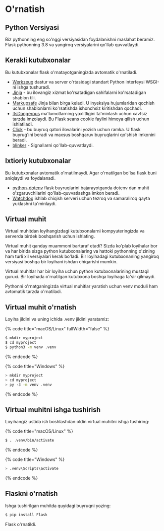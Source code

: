# O'rnatish

## Python Versiyasi

Biz pythonning eng so'nggi versiyasidan foydalanishni maslahat beramiz. Flask pythonning 3.8 va yangiroq versiyalarini qo'llab quvvatlaydi.

## Kerakli kutubxonalar

Bu kutubxonalar flask o'rnatayotganingizda avtomatik o'rnatiladi.

* [Werkzeug](https://palletsprojects.com/p/werkzeug/) dastur va server o'rtasidagi standart Python interfeysi WSGI-ni ishga tushuradi.
* [Jinja](https://palletsprojects.com/p/jinja/) - bu ilovangiz xizmat ko'rsatadigan sahifalarni ko'rsatadigan shablon tili.
* [Markupsafe](https://palletsprojects.com/p/markupsafe/) Jinja bilan birga keladi. U inyeksiya hujumlaridan qochish uchun shablonlarni ko'rsatishda ishonchsiz kiritishdan qochadi.
* [ItsDangerous](https://palletsprojects.com/p/itsdangerous/) ma'lumotlarning yaxlitligini ta'minlash uchun xavfsiz tarzda imzolaydi. Bu Flask seans cookie faylini himoya qilish uchun ishlatiladi.
* [Click](https://palletsprojects.com/p/click/) - bu buyruq qatori ilovalarini yozish uchun ramka. U flask buyrug'ini beradi va maxsus boshqaruv buyruqlarini qo'shish imkonini beradi.
* [blinker](https://blinker.readthedocs.io/) - Signallarni qo'llab-quvvatlaydi.

## Ixtioriy kutubxonalar

Bu kutubxonalar avtomatik o'rnatilmaydi. Agar o'rnatilgan bo'lsa flask buni aniqlaydi va foydalanadi.

* [python-dotenv](https://github.com/theskumar/python-dotenv#readme) flask buyruqlarini bajarayotganda dotenv dan muhit o'zgaruvchilarini qo'llab-quvvatlashga imkon beradi.
* [Watchdog](https://pythonhosted.org/watchdog/) ishlab chiqish serveri uchun tezroq va samaraliroq qayta yuklashni ta'minlaydi.

## Virtual muhit

Virtual muhitdan loyihangizdagi kutubxonalarni kompyuteringizda va serverda birdek boshqarish uchun ishlating.&#x20;

Virtual muhit qanday muammoni bartaraf etadi? Sizda ko'plab loyihalar bor va har birida sizga python kutubxonalaring va hattoki pythonning o'zining ham turli xil versiyalari kerak bo'ladi. Bir loyihadagi kutubxonaning yangiroq versiyasi boshqa bir loyihani ishdan chiqarishi mumkin.

Virtual muhitlar har bir loyiha uchun python kutubxonalarining mustaqil guruxi. Bir loyihada o'rnatilgan kutubxona boshqa loyihaga ta'sir qilmaydi.

Pythonni o'rnatganingizda virtual muhitlar yaratish uchun venv moduli ham avtomatik tarzda o'rnatiladi.

## Virtual muhit o'rnatish

Loyiha jildini va uning ichida .venv jildini yaratamiz:

{% code title="macOS/Linux" fullWidth="false" %}
```sh
$ mkdir myproject
$ cd myproject
$ python3 -m venv .venv
```
{% endcode %}

{% code title="Windows" %}
```sh
> mkdir myproject
> cd myproject
> py -3 -m venv .venv
```
{% endcode %}

## Virtual muhitni ishga tushirish

Loyihangiz ustida ish boshlashdan oldin virtual muhitni ishga tushiring:

{% code title="macOS/Linux" %}
```bash
$ . .venv/bin/activate
```
{% endcode %}

{% code title="Windows" %}
```sh
> .venv\Scripts\activate
```
{% endcode %}

## Flaskni o'rnatish

Ishga tushirilgan muhitda quyidagi buyruqni yozing:

```sh
$ pip install Flask
```

Flask o'rnatildi.

